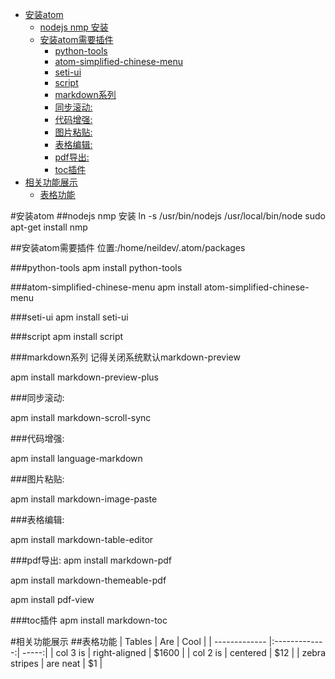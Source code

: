 <!-- TOC depthFrom:1 depthTo:6 withLinks:1 updateOnSave:1 orderedList:0 -->

- [安装atom](#安装atom)
	- [nodejs nmp 安装](#nodejs-nmp-安装)
	- [安装atom需要插件](#安装atom需要插件)
		- [python-tools](#python-tools)
		- [atom-simplified-chinese-menu](#atom-simplified-chinese-menu)
		- [seti-ui](#seti-ui)
		- [script](#script)
		- [markdown系列](#markdown系列)
		- [同步滚动:](#同步滚动)
		- [代码增强:](#代码增强)
		- [图片粘贴:](#图片粘贴)
		- [表格编辑:](#表格编辑)
		- [pdf导出:](#pdf导出)
		- [toc插件](#toc插件)
- [相关功能展示](#相关功能展示)
	- [表格功能](#表格功能)

<!-- /TOC -->

#安装atom
##nodejs nmp 安装
ln -s /usr/bin/nodejs /usr/local/bin/node
sudo apt-get install nmp

##安装atom需要插件
位置:/home/neildev/.atom/packages

###python-tools
apm install python-tools

###atom-simplified-chinese-menu
apm install atom-simplified-chinese-menu

###seti-ui
apm install seti-ui

###script
apm install script

###markdown系列
记得关闭系统默认markdown-preview

apm install markdown-preview-plus

###同步滚动:

apm install markdown-scroll-sync

###代码增强:

apm install language-markdown

###图片粘贴:

apm install markdown-image-paste

###表格编辑:

apm install markdown-table-editor

###pdf导出:
apm install markdown-pdf

apm install markdown-themeable-pdf

apm install pdf-view

###toc插件
apm install markdown-toc


#相关功能展示
##表格功能
| Tables        | Are           | Cool  |
| ------------- |:-------------:| -----:|
| col 3 is      | right-aligned | $1600 |
| col 2 is      | centered      |   $12 |
| zebra stripes | are neat      |    $1 |
